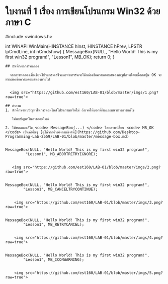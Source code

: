 # ใบงานที่ 1 เรื่อง การเขียนโปรแกรม Win32 ด้วยภาษา C

#include <windows.h>

int WINAPI
WinMain(HINSTANCE hInst, HINSTANCE hPrev, LPSTR  lpCmdLine, int nCmdshow)
{
    MessageBox(NULL, "Hello World! This is my first win32 program!",
	"Lesson1", MB_OK);
    return 0;
}
```
## บันทึกผลการทดลอง

  จากการทดลองเมื่อเขียนโปรแกรมเสร็จและทำการรันจะได้กล่องข้อความตอบสนองดังรูปภาพโดยเมื่อกดปุ่ม OK จะทำกล่องข้อความตอบสนองหายไป
  
  
  <img src="https://github.com/est160/LAB-01/blob/master/imgs/1.png?raw=true">

## คำถาม 
1. นักศึกษาพบปัญหาในการคอมไพล์โปรแกรมหรือไม่ ถ้าเจอให้บอกที่ผิดและแนวทางการแก้ไข

   ไม่พบปัญหาในการคอมไพล์
   
2. ให้ทดลองแก้ไข <code> MessageBox(...) </code> โดยการเปลี่ยน <code> MB_OK </code> เป็นค่าอื่นๆ [ดูได้จากอ้างอิงตามลิงค์นี้](https://github.com/Desktop-Programming-Lab-2559/LAB-01/blob/master/message-box.md)


MessageBox(NULL, "Hello World! This is my first win32 program!",
		 "Lesson1", MB_ABORTRETRYIGNORE);
		 
  		
   <img src="https://github.com/est160/LAB-01/blob/master/imgs/2.png?raw=true">


MessageBox(NULL, "Hello World! This is my first win32 program!",
		"Lesson1", MB_CANCELTRYCONTINUE);
		
		
    <img src="https://github.com/est160/LAB-01/blob/master/imgs/3.png?raw=true">
    
    
MessageBox(NULL, "Hello World! This is my first win32 program!",
		"Lesson1", MB_RETRYCANCEL);
		
		
    <img src="https://github.com/est160/LAB-01/blob/master/imgs/4.png?raw=true">
   

MessageBox(NULL, "Hello World! This is my first win32 program!",
		"Lesson1", MB_ICONWARNING);
		
		
    <img src="https://github.com/est160/LAB-01/blob/master/imgs/5.png?raw=true">
